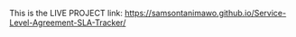 This is the LIVE PROJECT link: https://samsontanimawo.github.io/Service-Level-Agreement-SLA-Tracker/
